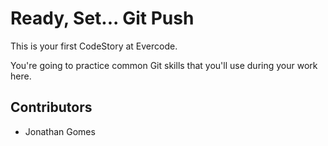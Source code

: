 
# Ready, Set... Git Push

This is your first CodeStory at Evercode.

You're going to practice common Git skills that you'll use during your work here.
## Contributors

- Jonathan Gomes